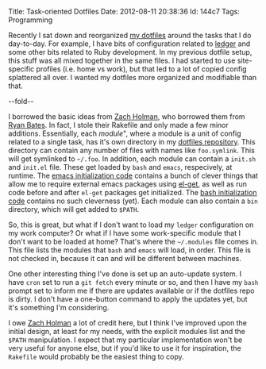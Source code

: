 Title: Task-oriented Dotfiles
Date:  2012-08-11 20:38:36
Id:    144c7
Tags:  Programming

Recently I sat down and reorganized [my dotfiles][dotfiles] around the tasks that I do day-to-day. For example, I have bits of configuration related to [ledger][] and some other bits related to Ruby development. In my previous dotfile setup, this stuff was all mixed together in the same files. I had started to use site-specific profiles (i.e. home vs work), but that led to a lot of copied config splattered all over. I wanted my dotfiles more organized and modifiable than that.

[dotfiles]: https://github.com/peterkeen/dotfiles/
[ledger]: /ledger
[Zach Holman]: http://zachholman.com/2010/08/dotfiles-are-meant-to-be-forked/
[Ryan Bates]: https://github.com/ryanb/dotfiles
[emacs]: https://github.com/peterkeen/dotfiles/blob/master/core/emacs.symlink
[bash]: https://github.com/peterkeen/dotfiles/blob/master/core/bashrc.symlink
[el-get]: https://github.com/dimitri/el-get/

--fold--

I borrowed the basic ideas from [Zach Holman][], who borrowed them from [Ryan Bates][]. In fact, I stole their Rakefile and only made a few minor additions. Essentially, each *module*", where a module is a unit of config related to a single task, has it's own directory in my [dotfiles repository][dotfiles]. This directory can contain any number of files with names like `foo.symlink`. This will get symlinked to `~/.foo`. In addition, each module can contain a `init.sh` and `init.el` file. These get loaded by `bash` and `emacs`, respecively, at runtime. The [emacs initialization code][emacs] contains a bunch of clever things that allow me to require external emacs packages using [el-get][], as well as run code before and after `el-get` packages get initialized. The [bash initialization code][bash] contains no such cleverness (yet). Each module can also contain a `bin` directory, which will get added to `$PATH`.

So, this is great, but what if I don't want to load my `ledger` configuration on my work computer? Or what if I have some work-specific module that I don't want to be loaded at home? That's where the `~/.modules` file comes in. This file lists the modules that `bash` and `emacs` will load, in order. This file is not checked in, because it can and will be different between machines.

One other interesting thing I've done is set up an auto-update system. I have `cron` set to run a `git fetch` every minute or so, and then I have my `bash` prompt set to inform me if there are updates available or if the dotfiles repo is dirty. I don't have a one-button command to apply the updates yet, but it's something I'm considering.

I owe [Zach Holman][] a lot of credit here, but I think I've improved upon the initial design, at least for my needs, with the explicit modules list and the `$PATH` manipulation. I expect that my particular implementation won't be very useful for anyone else, but if you'd like to use it for inspiration, the `Rakefile` would probably be the easiest thing to copy.
